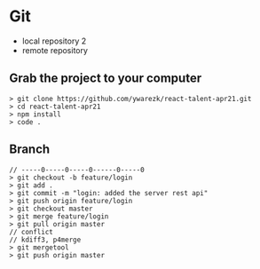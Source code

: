 # Git

- local repository
2
- remote repository

## Grab the project to your computer

```
> git clone https://github.com/ywarezk/react-talent-apr21.git
> cd react-talent-apr21
> npm install
> code .
```

## Branch

```
// -----0-----0-----0------0-----0
> git checkout -b feature/login
> git add .
> git commit -m "login: added the server rest api"
> git push origin feature/login
> git checkout master
> git merge feature/login
> git pull origin master
// conflict
// kdiff3, p4merge
> git mergetool
> git push origin master

```